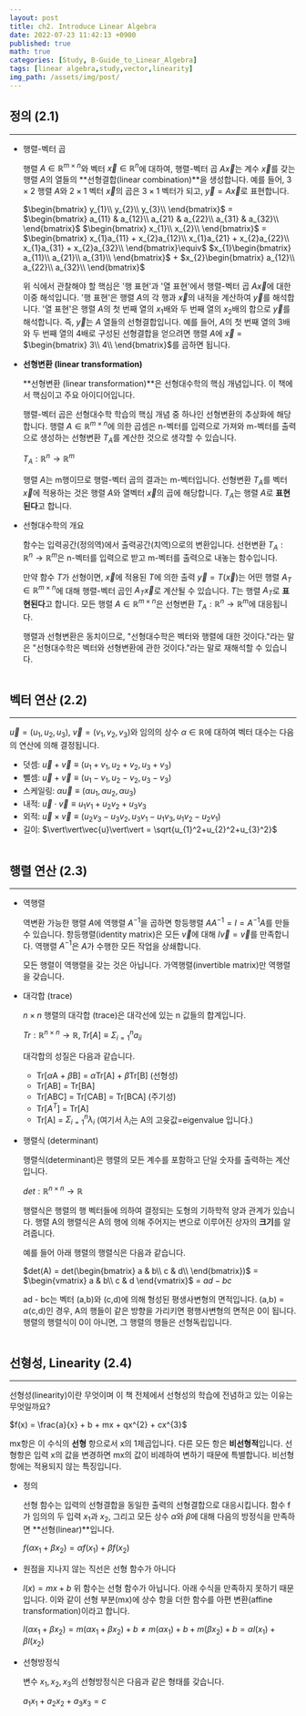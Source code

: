 ```yaml
---
layout: post
title: ch2. Introduce Linear Algebra
date: 2022-07-23 11:42:13 +0900
published: true
math: true
categories: [Study, B-Guide_to_Linear_Algebra]
tags: [linear algebra,study,vector,linearity]
img_path: /assets/img/post/
---
```


## 정의 (2.1)
***

 * 행렬-벡터 곱

    행렬 $A \in \mathbb{R}^{m \times n}$와 벡터 $\vec{x} \in \mathbb{R}^{n}$에 대하여, 행렬-벡터 곱 $A\vec{x}$는 계수 $\vec{x}$를 갖는 행렬 $A$의 열들의 **선형결합(linear combination)**을 생성합니다. 예를 들어, $3 \times 2$ 행렬 $A$와 $2 \times 1$ 벡터 $\vec{x}$의 곱은 $3 \times 1$ 벡터가 되고, $\vec{y} = A\vec{x}$로 표현합니다.

    $\begin{bmatrix}
y_{1}\\
y_{2}\\
y_{3}\\
\end{bmatrix}$ = 
$\begin{bmatrix}
a_{11} & a_{12}\\
a_{21} & a_{22}\\
a_{31} & a_{32}\\
\end{bmatrix}$
$\begin{bmatrix}
x_{1}\\
x_{2}\\
\end{bmatrix}$ =
$\begin{bmatrix}
x_{1}a_{11} + x_{2}a_{12}\\
x_{1}a_{21} + x_{2}a_{22}\\
x_{1}a_{31} + x_{2}a_{32}\\
\end{bmatrix}\equiv$
$x_{1}\begin{bmatrix}
a_{11}\\
a_{21}\\
a_{31}\\
\end{bmatrix}$ +
$x_{2}\begin{bmatrix}
a_{12}\\
a_{22}\\
a_{32}\\
\end{bmatrix}$

    위 식에서 관찰해야 할 핵심은 '행 표현'과 '열 표현'에서 행렬-벡터 곱 $A\vec{x}$에 대한 이중 해석입니다. '행 표현'은 행렬 $A$의 각 행과 $\vec{x}$의 내적을 계산하여 $\vec{y}$를 해석합니다. '열 표현'은 행렬 $A$의 첫 번째 열의 $x_{1}$배와 두 번째 열의 $x_{2}$배의 합으로 $\vec{y}$를 해석합니다. 즉, $\vec{y}$는 $A$ 열들의 선형결합입니다. 예를 들어, $A$의 첫 번째 열의 3배와 두 번째 열의 4배로 구성된 선형결합을 얻으려면 행렬 $A$에 $\vec{x}$ = $\begin{bmatrix}
3\\
4\\
\end{bmatrix}$를 곱하면 됩니다.

  * **선형변환 (linear transformation)**
  
    **선형변환 (linear transformation)**은 선형대수학의 핵심 개념입니다. 이 책에서 핵심이고 주요 아이디어입니다.

    행렬-벡터 곱은 선형대수학 학습의 핵심 개념 중 하나인 선형변환의 추상화에 해당합니다. 행렬 $A \in \mathbb{R}^{m \times n}$에 의한 곱셈은 n-벡터를 입력으로 가져와 m-벡터를 출력으로 생성하는 선형변환 $T_{A}$를 계산한 것으로 생각할 수 있습니다.

    $T_{A}: \mathbb{R}^{n} \to \mathbb{R}^{m}$

    행렬 $A$는 m행이므로 행렬-벡터 곱의 결과는 m-벡터입니다. 선형변환 $T_{A}$를 벡터 $\vec{x}$에 적용하는 것은 행렬 $A$와 열벡터 $\vec{x}$의 곱에 해당합니다. $T_{A}$는 행렬 $A$로 **표현된다**고 합니다.

  * 선형대수학의 개요

    함수는 입력공간(정의역)에서 출력공간(치역)으로의 변환입니다. 선현변환 $T_{A}: \mathbb{R}^{n} \to \mathbb{R}^{m}$은 n-벡터를 입력으로 받고 m-벡터를 출력으로 내놓는 함수입니다.
    
    만약 함수 $T$가 선형이면, $\vec{x}$에 적용된 $T$에 의한 출력 $\vec{y} = T(\vec{x})$는 어떤 행렬 $A_{T} \in \mathbb{R}^{m \times n}$에 대해 행렬-벡터 곱인 $A_{T}\vec{x}$로 계산될 수 있습니다. $T$는 행렬 $A_{T}$로 **표현된다**고 합니다. 모든 행렬 $A \in \mathbb{R}^{m \times n}$은 선형변환 $T_{A}: \mathbb{R}^{n} \to \mathbb{R}^{m}$에 대응됩니다.
    
    행렬과 선형변환은 동치이므로, "선형대수학은 벡터와 행렬에 대한 것이다."라는 말은 "선형대수학은 벡터와 선형변환에 관한 것이다."라는 말로 재해석할 수 있습니다.
    <br><br>


## 벡터 연산 (2.2)
***

$\vec{u} = (u_{1},u_{2},u_{3})$, $\vec{v} = (v_{1},v_{2},v_{3})$와 임의의 상수 $\alpha \in \mathbb{R}$에 대하여 벡터 대수는 다음의 연산에 의해 결정됩니다.

* 덧셈: $\vec{u} + \vec{v} \equiv (u_{1}+v_{1},u_{2}+v_{2},u_{3}+v_{3})$
* 뺄셈: $\vec{u} + \vec{v} \equiv (u_{1}-v_{1},u_{2}-v_{2},u_{3}-v_{3})$
* 스케일링: $\alpha\vec{u} \equiv (\alpha u_{1},\alpha u_{2},\alpha u_{3})$
* 내적: $\vec{u} \cdot \vec{v} \equiv u_{1}v_{1} + u_{2}v_{2} + u_{3}v_{3}$
* 외적: $\vec{u} \times \vec{v} \equiv (u_{2}v_{3} - u_{3}v_{2},u_{3}v_{1} - u_{1}v_{3},u_{1}v_{2} - u_{2}v_{1})$
* 길이: $\vert\vert\vec{u}\vert\vert = \sqrt{u_{1}^2+u_{2}^2+u_{3}^2}$
<br><br>


## 행렬 연산 (2.3)
***

* 역행렬

    역변환 가능한 행렬 $A$에 역행렬 $A^{-1}$을 곱하면 항등행렬 $AA^{-1} = I = A^{-1}A$를 만들 수 있습니다. 항등행렬(identity matrix)은 모든 $\vec{v}$에 대해 $I\vec{v} = \vec{v}$를 만족합니다. 역행렬 $A^{-1}$은 $A$가 수행한 모든 작업을 상쇄합니다.

    모든 행렬이 역행렬을 갖는 것은 아닙니다. 가역행렬(invertible matrix)만 역행렬을 갖습니다.

* 대각합 (trace)

    $n \times n$ 행렬의 대각합 (trace)은 대각선에 있는 n 값들의 합계입니다.

    $Tr: \mathbb{R}^{n \times n} \to \mathbb{R}, Tr[A] \equiv \Sigma_{i=1}^{n}a_{ii}$

    대각합의 성질은 다음과 같습니다.

    * Tr[$\alpha$A + $\beta$B] = $\alpha$Tr[A] + $\beta$Tr[B] (선형성)
    * Tr[AB] = Tr[BA]
    * Tr[ABC] = Tr[CAB] = Tr[BCA] (주기성)
    * Tr[$A^{T}$] = Tr[A]
    * Tr[A] = $\Sigma_{i=1}^{n}\lambda_{i}$ (여기서 $\lambda_{i}$는 A의 고윳값=eigenvalue 입니다.)

* 행렬식 (determinant)

    행렬식(determinant)은 행렬의 모든 계수를 포함하고 단일 숫자를 출력하는 계산입니다.

    $det : \mathbb{R}^{n \times n} \to \mathbb{R}$

    행렬식은 행렬의 행 벡터들에 의하여 결정되는 도형의 기하학적 양과 관계가 있습니다. 행렬 A의 행렬식은 A의 행에 의해 주어지는 변으로 이루어진 상자의 **크기**를 알려줍니다.

    예를 들어 아래 행렬의 행렬식은 다음과 같습니다.

    $det(A) = det(\begin{bmatrix}
a & b\\
c & d\\
\end{bmatrix})$ = $\begin{vmatrix}
a & b\\
c & d
\end{vmatrix}$ = $ad - bc$

    ad - bc는 벡터 (a,b)와 (c,d)에 의해 형성된 평생사변형의 면적입니다. (a,b) = $\alpha$(c,d)인 경우, A의 행들이 같은 방향을 가리키면 평행사변형의 면적은 0이 됩니다. 행렬의 행렬식이 0이 아니면, 그 행렬의 행들은 선형독립입니다.
    <br><br>


## 선형성, Linearity (2.4)
***

선형성(linearity)이란 무엇이며 이 책 전체에서 선형성의 학습에 전념하고 있는 이유는 무엇일까요?

$f(x) = \frac{a}{x} + b + mx + qx^{2} + cx^{3}$

mx항은 이 수식의 **선형** 항으로서 x의 1제곱입니다. 다른 모든 항은 **비선형적**입니다. 선형항은 입력 x의 값을 변경하면 mx의 값이 비례하여 변하기 때문에 특별합니다. 비선형항에는 적용되지 않는 특징입니다.

* 정의

    선형 함수는 입력의 선형결합을 동일한 출력의 선형결합으로 대응시킵니다. 함수 f가 임의의 두 입력 $x_{1}$과 $x_{2}$, 그리고 모든 상수 $\alpha$와 $\beta$에 대해 다음의 방정식을 만족하면 **선형(linear)**입니다.

    $f(\alpha x_{1} + \beta x_{2}) = \alpha f(x_{1}) + \beta f(x_{2})$

* 원점을 지나지 않는 직선은 선형 함수가 아니다

    $l(x) = mx + b$
    위 함수는 선형 함수가 아닙니다. 아래 수식을 만족하지 못하기 때문입니다. 이와 같이 선형 부분(mx)에 상수 항을 더한 함수를 아편 변환(affine transformation)이라고 합니다.

    $l(\alpha x_{1} + \beta x_{2}) = m(\alpha x_{1} + \beta x_{2}) + b \neq m(\alpha x_{1}) + b + m(\beta x_{2}) + b = \alpha l(x_{1}) + \beta l(x_{2})$

* 선형방정식

    변수 $x_{1}, x_{2}, x_{3}$의 선형방정식은 다음과 같은 형태를 갖습니다.

    $a_{1}x_{1} + a_{2}x_{2} + a_{3}x_{3} = c$
